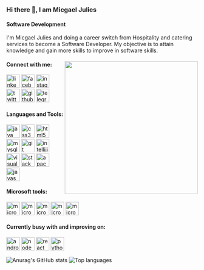 ### Hi there 👋, I am Micgael Julies
#### Software Development
I'm Micgael Julies and doing a career switch from Hospitality and catering services to become a Software Developer.
My objective is to attain knowledge and gain more skills to improve in software skills.
#### Connect with me:  <img src="https://user-images.githubusercontent.com/88590240/159128157-395ca072-edf0-48aa-9729-8a7fea233816.gif" width="350" height="350" align="right">
[<img src='https://cdn.jsdelivr.net/npm/simple-icons@3.0.1/icons/linkedin.svg' alt='linkedin' height='35'>](https://www.linkedin.com/in/MicgaelJulies/) [<img src='https://cdn.jsdelivr.net/npm/simple-icons@3.0.1/icons/facebook.svg' alt='facebook' height='35'>](https://www.facebook.com/MicgaelJulies) [<img src='https://cdn.jsdelivr.net/npm/simple-icons@3.0.1/icons/instagram.svg' alt='instagram' height='35'>](https://www.instagram.com/migo_vibe22/) [<img src='https://cdn.jsdelivr.net/npm/simple-icons@3.0.1/icons/twitter.svg' alt='twitter' height='35'>](https://twitter.com/MICGAEL) [<img src='https://cdn.jsdelivr.net/npm/simple-icons@3.0.1/icons/github.svg' alt='github' height='35'>](https://github.com/micgael22) <img src='https://cdn.jsdelivr.net/npm/simple-icons@3.0.1/icons/telegram.svg' alt='telegram' height='35'>
#### Languages and Tools: 
<img src='https://cdn.jsdelivr.net/npm/simple-icons@3.0.1/icons/java.svg' alt='java' height='35'> <img src='https://cdn.jsdelivr.net/npm/simple-icons@3.0.1/icons/css3.svg' alt='css3' height='35'> <img src='https://cdn.jsdelivr.net/npm/simple-icons@3.0.1/icons/html5.svg' alt='html5' height='35'> <img src='https://cdn.jsdelivr.net/npm/simple-icons@3.0.1/icons/mysql.svg' alt='mysql' height='35'> <img src='https://cdn.jsdelivr.net/npm/simple-icons@3.0.1/icons/git.svg' alt='git' height='35'> <img src='https://cdn.jsdelivr.net/npm/simple-icons@3.0.1/icons/intellijidea.svg' alt='intellijidea' height='35'> <img src='https://cdn.jsdelivr.net/npm/simple-icons@3.0.1/icons/visualstudiocode.svg' alt='visualstudiocode' height='35'> [<img src='https://cdn.jsdelivr.net/npm/simple-icons@3.0.1/icons/stackoverflow.svg' alt='stackoverflow' height='35'>](h) <img src='https://cdn.jsdelivr.net/npm/simple-icons@3.0.1/icons/apachemaven.svg' alt='apachemaven' height='35'> <img src='https://cdn.jsdelivr.net/npm/simple-icons@3.0.1/icons/javascript.svg' alt='javascript' height='35'>
#### Microsoft tools: 
<img src='https://cdn.jsdelivr.net/npm/simple-icons@3.0.1/icons/microsoftexcel.svg' alt='microsoftexcel' height='35'> <img src='https://cdn.jsdelivr.net/npm/simple-icons@3.0.1/icons/microsoftoffice.svg' alt='microsoftoffice' height='35'> <img src='https://cdn.jsdelivr.net/npm/simple-icons@3.0.1/icons/microsoftpowerpoint.svg' alt='microsoftpowerpoint' height='35'> <img src='https://cdn.jsdelivr.net/npm/simple-icons@3.0.1/icons/microsoftword.svg' alt='microsoftword' height='35'> <img src='https://cdn.jsdelivr.net/npm/simple-icons@3.0.1/icons/microsoftonenote.svg' alt='microsoftonenote' height='35'>          
#### Currently busy with and improving on: 
<img src='https://cdn.jsdelivr.net/npm/simple-icons@3.0.1/icons/androidstudio.svg' alt='androidstudio' height='35'> [<img src='https://cdn.jsdelivr.net/npm/simple-icons@3.0.1/icons/node-dot-js.svg' alt='node-dot-js' height='35'>](https://media.giph) [<img src='https://cdn.jsdelivr.net/npm/simple-icons@3.0.1/icons/react.svg' alt='react' height='35'>](h) <img src='https://cdn.jsdelivr.net/npm/simple-icons@3.0.1/icons/python.svg' alt='python' height='35'>

![Anurag's GitHub stats](https://github-readme-stats.vercel.app/api?username=micgael22&theme=dark&show_icons=true)
![Top languages](https://github-readme-stats.vercel.app/api/top-langs/?username=MICGAEL22&show_icons=true&theme=dark&show)
